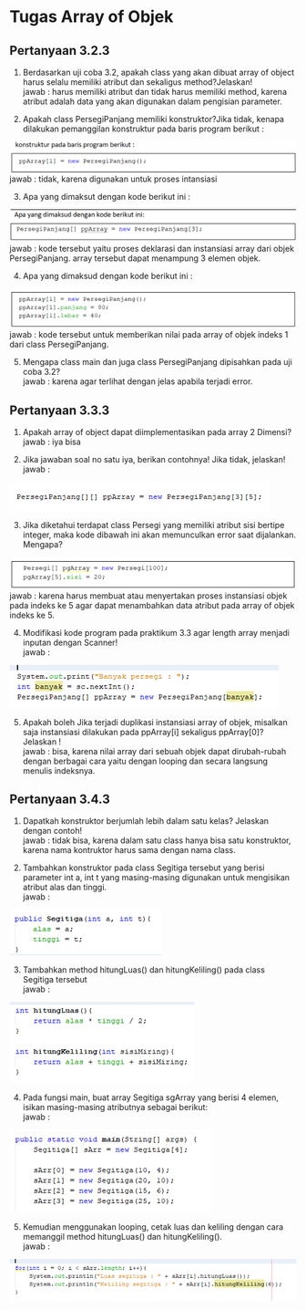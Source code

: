 # Tugas Array of Objek
## Pertanyaan 3.2.3
1. Berdasarkan uji coba 3.2, apakah class yang akan dibuat array of object harus selalu memiliki atribut dan sekaligus method?Jelaskan!   
jawab : harus memiliki atribut dan tidak harus memiliki method, karena atribut adalah data yang akan digunakan dalam pengisian parameter.

2. Apakah class PersegiPanjang memiliki konstruktor?Jika tidak, kenapa dilakukan pemanggilan konstruktur pada baris program berikut :
<img src="3.2.3(nomor 2).png">
jawab : tidak, karena digunakan untuk proses intansiasi 

3. Apa yang dimaksut dengan kode berikut ini :
<img src="3.2.3(nomor 3).png">
jawab : kode tersebut yaitu proses deklarasi dan instansiasi array dari objek PersegiPanjang. array tersebut dapat menampung 3 elemen objek.

4. Apa yang dimaksud dengan kode berikut ini :
<img src="3.2.3(nomor 4).png">
jawab : kode tersebut untuk memberikan nilai pada array of objek indeks 1 dari class PersegiPanjang.

5. Mengapa class main dan juga class PersegiPanjang dipisahkan pada uji coba 3.2?  
jawab : karena agar terlihat dengan jelas apabila terjadi error.

## Pertanyaan 3.3.3

1. Apakah array of object dapat diimplementasikan pada array 2 Dimensi?  
jawab : iya bisa

2. Jika jawaban soal no satu iya, berikan contohnya! Jika tidak, jelaskan!   
jawab : 
<img src="3.3.3(nomor 2).png">

3. Jika diketahui terdapat class Persegi yang memiliki atribut sisi bertipe integer, maka kode dibawah ini akan memunculkan error saat dijalankan. Mengapa?
<img src="3.3.3(nomor 3).png">
jawab : karena harus membuat atau menyertakan proses instansiasi objek pada indeks ke 5 agar dapat menambahkan data atribut pada array of objek indeks ke 5.

4. Modifikasi kode program pada praktikum 3.3 agar length array menjadi inputan dengan Scanner!   
jawab : 
<img src="3.3.3(nomor 4).png">

5. Apakah boleh Jika terjadi duplikasi instansiasi array of objek, misalkan saja instansiasi dilakukan pada ppArray[i] sekaligus ppArray[0]?Jelaskan !   
jawab : bisa, karena nilai array dari sebuah objek dapat dirubah-rubah dengan berbagai cara yaitu dengan looping dan secara langsung menulis indeksnya.

## Pertanyaan 3.4.3

1. Dapatkah konstruktor berjumlah lebih dalam satu kelas? Jelaskan dengan contoh!   
jawab : tidak bisa, karena dalam satu class hanya bisa satu konstruktor, karena nama kontruktor harus sama dengan nama class.

2. Tambahkan konstruktor pada class Segitiga tersebut yang berisi parameter int a, int t yang masing-masing digunakan untuk mengisikan atribut alas dan tinggi.   
jawab :   
<img src="3.4.3(nomor 2).png">

3. Tambahkan method hitungLuas() dan hitungKeliling() pada class Segitiga
tersebut   
jawab :   
<img src="3.4.3(nomor 3).png">

4. Pada fungsi main, buat array Segitiga sgArray yang berisi 4 elemen, isikan masing-masing atributnya sebagai berikut:   
jawab :   
<img src="3.4.3(nomor 4).png">

5. Kemudian menggunakan looping, cetak luas dan keliling dengan cara memanggil method hitungLuas() dan hitungKeliling().   
jawab :   
<img src="3.4.3(nomor 5).png">